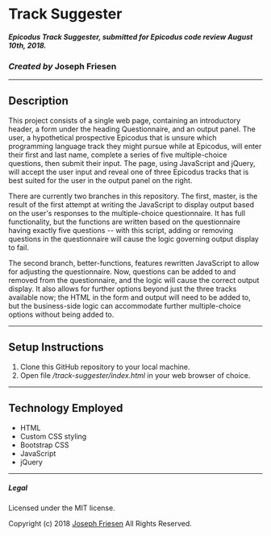 # Track Suggester

#### _Epicodus Track Suggester, submitted for Epicodus code review August 10th, 2018._

### _Created by_ **Joseph Friesen**

***

## Description

This project consists of a single web page, containing an introductory header, a form under the heading Questionnaire, and an output panel. The user, a hypothetical prospective Epicodus that is unsure which programming language track they might pursue while at Epicodus, will enter their first and last name, complete a series of five multiple-choice questions, then submit their input. The page, using JavaScript and jQuery, will accept the user input and reveal one of three Epicodus tracks that is best suited for the user in the output panel on the right.

There are currently two branches in this repository. The first, master, is the result of the first attempt at writing the JavaScript to display output based on the user's responses to the multiple-choice questionnaire. It has full functionality, but the functions are written based on the questionnaire having exactly five questions -- with this script, adding or removing questions in the questionnaire will cause the logic governing output display to fail.

The second branch, better-functions, features rewritten JavaScript to allow for adjusting the questionnaire. Now, questions can be added to and removed from the questionnaire, and the logic will cause the correct output display. It also allows for further options beyond just the three tracks available now; the HTML in the form and output will need to be added to, but the business-side logic can accommodate further multiple-choice options without being added to.

***

## Setup Instructions

1. Clone this GitHub repository to your local machine.
2. Open file _/track-suggester/index.html_ in your web browser of choice.

***

## Technology Employed

* HTML
* Custom CSS styling
* Bootstrap CSS
* JavaScript
* jQuery

***

##### Legal

Licensed under the MIT license.

Copyright (c) 2018 [Joseph Friesen](mailto:friesen.josephc@gmail.com) All Rights Reserved.
